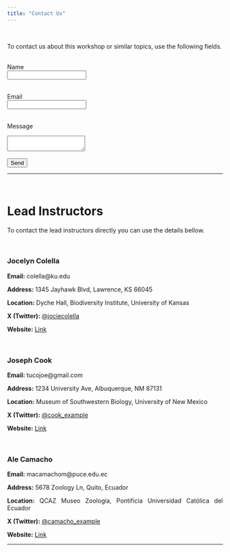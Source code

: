 ```yaml
---
title: "Contact Us"
---
```


<div style="text-align: justify;">

<br>

To contact us about this workshop or similar topics, use the following fields. 

<form action="https://formspree.io/f/myzgrrdv" method="POST"><br>
  <label for="name">Name</label><br>
  <input type="text" id="name" name="name" required><br><br>
  
  <label for="email">Email</label><br>
  <input type="email" id="email" name="_replyto" required><br><br>
  
  <label for="message">Message</label><br>
  <textarea id="message" name="message" required></textarea><br><br>
  
  <input type="submit" value="Send">
</form>

---

<br>

# Lead Instructors

To contact the lead instructors directly you can use the details bellow.

<br>

### Jocelyn Colella

<div>
  <p><strong>Email:</strong> colella@ku.edu</p>
  <p><strong>Address:</strong> 1345 Jayhawk Blvd, Lawrence, KS 66045</p>
  <p><strong>Location:</strong> Dyche Hall, Biodiversity Institute, University of Kansas</p>
  <p><strong>X (Twitter):</strong> <a href="https://x.com/jociecolella" target="_blank">@jociecolella</a></p>
  <p><strong>Website:</strong> <a href="https://jpcolella.weebly.com/" target="_blank">Link</a></p>
</div>

<br>

### Joseph Cook
<div>
  <p><strong>Email:</strong> tucojoe@gmail.com</p>
  <p><strong>Address:</strong> 1234 University Ave, Albuquerque, NM 87131</p>
  <p><strong>Location:</strong> Museum of Southwestern Biology, University of New Mexico</p>
  <p><strong>X (Twitter):</strong> <a href="#" target="_blank">@cook_example</a></p>
  <p><strong>Website:</strong> <a href="http://www.msb.unm.edu/research/faculty-labs/cook-lab/index.html" target="_blank">Link</a></p>
</div>

<br>

### Ale Camacho
<div>
  <p><strong>Email:</strong> macamachom@puce.edu.ec</p>
  <p><strong>Address:</strong> 5678 Zoology Ln, Quito, Ecuador</p>
  <p><strong>Location:</strong> QCAZ Museo Zoología, Pontificia Universidad Católica del Ecuador</p>
  <p><strong>X (Twitter):</strong> <a href="#" target="_blank">@camacho_example</a></p>
  <p><strong>Website:</strong> <a href="https://bioweb.puce.edu.ec/QCAZ/contenido/AlejandraCamacho" target="_blank">Link</a></p>
</div>

---